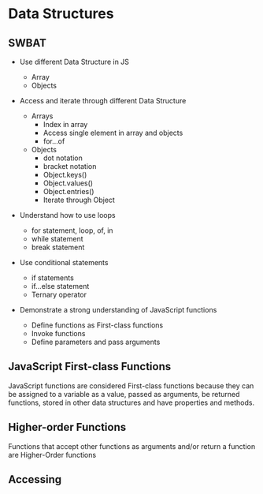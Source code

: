 # Data Structures 
## SWBAT

- Use different Data Structure in JS
    - Array
    - Objects 

- Access and iterate through different Data Structure
    - Arrays
        - Index in array
        - Access single element in array and objects
        - for…of
    - Objects
        - dot notation 
        - bracket notation
        - Object.keys()
        - Object.values()
        - Object.entries()
        - Iterate through Object
     
- Understand how to use loops
    - for statement, loop, of, in
    - while statement
    - break statement

        
- Use conditional statements
    - if statements
    - if…else statement
    - Ternary operator

- Demonstrate a strong understanding of JavaScript functions
    - Define functions as First-class functions 
    - Invoke functions 
    - Define parameters and pass arguments 

## JavaScript First-class Functions  
JavaScript functions are considered First-class functions because they can be assigned to a variable as a value, passed as arguments, be returned functions, stored in other data structures and have properties and methods.

## Higher-order Functions  
Functions that accept other functions as arguments and/or return a function are Higher-Order functions

## Accessing